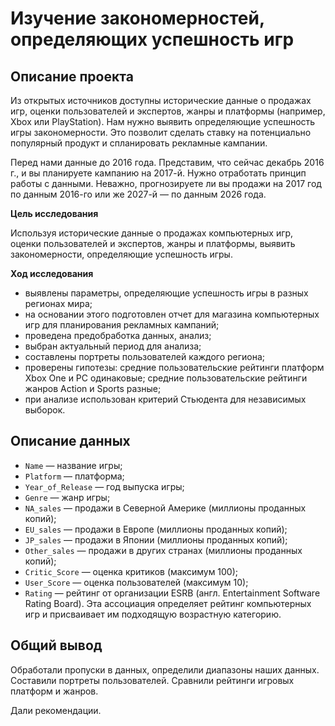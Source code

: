 # Изучение закономерностей, определяющих успешность игр

## Описание проекта

Из открытых источников доступны исторические данные о продажах игр, оценки пользователей и экспертов, жанры и платформы (например, Xbox или PlayStation). Нам нужно выявить определяющие успешность игры закономерности. Это позволит сделать ставку на потенциально популярный продукт и спланировать рекламные кампании.

Перед нами данные до 2016 года. Представим, что сейчас декабрь 2016 г., и вы планируете кампанию на 2017-й. Нужно отработать принцип работы с данными. Неважно, прогнозируете ли вы продажи на 2017 год по данным 2016-го или же 2027-й — по данным 2026 года.

**Цель исследования**

Используя исторические данные о продажах компьютерных игр, оценки пользователей и экспертов, жанры и платформы, выявить закономерности, определяющие успешность игры.

**Ход исследования**

* выявлены параметры, определяющие успешность игры в разных регионах мира;
* на основании этого подготовлен отчет для магазина компьютерных игр для планирования рекламных кампаний;
* проведена предобработка данных, анализ;
* выбран актуальный период для анализа;
* составлены портреты пользователей каждого региона;
* проверены гипотезы: средние пользовательские рейтинги платформ Xbox One и PC одинаковые; средние пользовательские рейтинги жанров Action и Sports разные;
* при анализе использован критерий Стьюдента для независимых выборок.

## Описание данных

* `Name` — название игры;
* `Platform` — платформа;
* `Year_of_Release` — год выпуска игры;
* `Genre` — жанр игры;
* `NA_sales` — продажи в Северной Америке (миллионы проданных копий);
* `EU_sales` — продажи в Европе (миллионы проданных копий);
* `JP_sales` — продажи в Японии (миллионы проданных копий);
* `Other_sales` — продажи в других странах (миллионы проданных копий);
* `Critic_Score` — оценка критиков (максимум 100);
* `User_Score` — оценка пользователей (максимум 10);
* `Rating` — рейтинг от организации ESRB (англ. Entertainment Software Rating Board). Эта ассоциация определяет рейтинг компьютерных игр и присваивает им подходящую возрастную категорию.

## Общий вывод

Обработали пропуски в данных, определили диапазоны наших данных. Составили портреты пользователей. Сравнили рейтинги игровых платформ и жанров.

Дали рекомендации.

